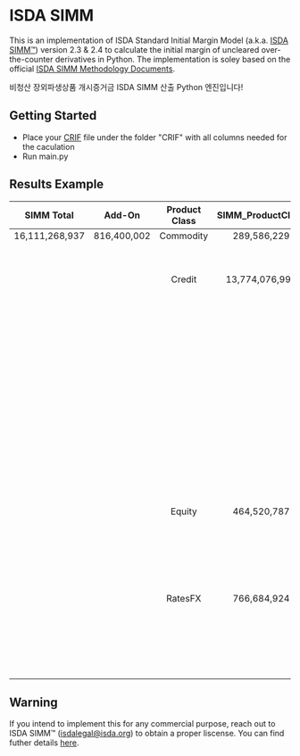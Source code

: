 # ISDA SIMM
This is an implementation of ISDA Standard Initial Margin Model (a.k.a. [ISDA SIMM™](https://www.isda.org/category/margin/isda-simm/)) version 2.3 & 2.4 to calculate the initial margin of uncleared over-the-counter derivatives in Python. The implementation is soley based on the official [ISDA SIMM Methodology Documents](https://www.isda.org/a/CeggE/ISDA-SIMM-v2.4-PUBLIC.pdf).

비청산 장외파생상품 개시증거금 ISDA SIMM 산출 Python 엔진입니다!


## Getting Started
  - Place your [CRIF](https://www.isda.org/a/owEDE/risk-data-standards-v1-36-public.pdf) file under the folder "CRIF" with all columns needed for the caculation
  - Run main.py

## Results Example
|     SIMM Total     |    Add-On   |  Product Class  |  SIMM_ProductClass  |  Risk Class  |    SIMM_RiskClass    |  Risk Measure  |    SIMM_RiskMeasure   |
|:------------------:|:-----------:|:---------------:|:-------------------:|:------------:|:--------------------:|:--------------:|:---------------------:|
|    16,111,268,937  | 816,400,002 |    Commodity    |        289,586,229  |   Commodity  |         289,586,229  |    Curvature   |        34,987,138     |
|                    |             |                 |                     |              |                      |      Delta     |       171,187,064     |
|                    |             |                 |                     |              |                      |      Vega      |        83,412,026     |
|                    |             |      Credit     |     13,774,076,995  |  CreditNonQ  |     11,473,625,787   |    Curvature   |             36,291    |
|                    |             |                 |                     |              |                      |      Delta     |   11,472,297,989      |
|                    |             |                 |                     |              |                      |      Vega      |          1,291,507    |
|                    |             |                 |                     |    CreditQ   |      3,933,746,616   |    BaseCorr    |          9,044,453    |
|                    |             |                 |                     |              |                      |    Curvature   |             33,042    |
|                    |             |                 |                     |              |                      |      Delta     |     3,922,360,448     |
|                    |             |                 |                     |              |                      |      Vega      |          2,308,673    |
|                    |             |                 |                     |    Equity    |          34,785,002  |    Curvature   |                    -  |
|                    |             |                 |                     |              |                      |      Delta     |        34,785,002     |
|                    |             |                 |                     |              |                      |      Vega      |                    -  |
|                    |             |                 |                     |      FX      |           7,064,086  |    Curvature   |                    -  |
|                    |             |                 |                     |              |                      |      Delta     |          7,064,086    |
|                    |             |                 |                     |              |                      |      Vega      |                    -  |
|                    |             |                 |                     |     Rates    |         192,531,632  |    Curvature   |                    -  |
|                    |             |                 |                     |              |                      |      Delta     |       192,531,632     |
|                    |             |                 |                     |              |                      |      Vega      |                    -  |
|                    |             |      Equity     |        464,520,787  |    Equity    |         235,482,184  |    Curvature   |          6,262,663    |
|                    |             |                 |                     |              |                      |      Delta     |       158,843,566     |
|                    |             |                 |                     |              |                      |      Vega      |        70,375,955     |
|                    |             |                 |                     |     Rates    |         330,171,266  |    Curvature   |                    -  |
|                    |             |                 |                     |              |                      |      Delta     |       330,171,266     |
|                    |             |                 |                     |              |                      |      Vega      |                    -  |
|                    |             |     RatesFX     |        766,684,924  |      FX      |          25,589,599  |    Curvature   |          9,061,235    |
|                    |             |                 |                     |              |                      |      Delta     |        11,926,343     |
|                    |             |                 |                     |              |                      |      Vega      |          4,602,021    |
|                    |             |                 |                     |     Rates    |         759,126,165  |    Curvature   |               1,947   |
|                    |             |                 |                     |              |                      |      Delta     |       759,108,218     |
|                    |             |                 |                     |              |                      |      Vega      |             16,000    |
## Warning
If you intend to implement this for any commercial purpose, reach out to ISDA SIMM™ (isdalegal@isda.org) to obtain a proper liscense. You can find futher details [here](https://www.isda.org/2021/04/08/isda-simm-licensing-faq/).
